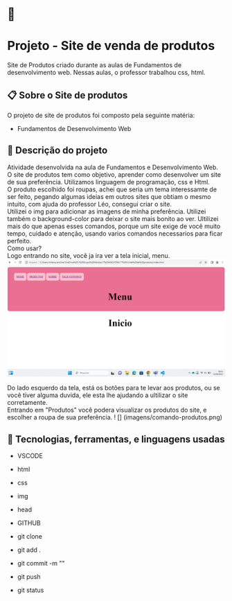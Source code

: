 # 🚀 <h1 aling="center">Projeto - Site de venda de produtos</h1>
Site de Produtos criado durante as aulas de Fundamentos de desenvolvimento web. Nessas aulas, o professor trabalhou css, html.

## 📋 Sobre o Site de produtos

O projeto de site de produtos foi composto pela seguinte matéria:

* Fundamentos de Desenvolvimento Web

## 📄 Descrição do projeto

Atividade desenvolvida na aula de Fundamentos e Desenvolvimento Web. <br>
O site de produtos tem como objetivo, aprender como desenvolver um site de sua preferência. Utilizamos linguagem de programação, css e Html.<br>
O produto escolhido foi roupas, achei que seria um tema interessamte de ser feito, pegando  algumas ideias em outros sites que obtiam o mesmo intuito, com ajuda do professor Léo, consegui criar o site. <br>
Utilizei o img para adicionar as imagens de minha preferência. Utilizei também o  background-color para deixar o site mais bonito ao ver. Ultilizei mais do que apenas esses comandos, porque um site exige de você muito tempo, cuidado e atenção, usando varios comandos necessarios para ficar perfeito. <br>
Como usar? <br>
Logo entrando no site, você ja ira ver a tela inicial, menu. <br>
 ![](imagens/pagina-principal.png)
>
Do lado esquerdo da tela, está os botões para te levar aos produtos, ou se você tiver alguma duvida, ele esta lhe ajudando a ultilizar o site corretamente. <br>
Entrando em "Produtos" você podera visualizar os produtos do site, e escolher a roupa de sua preferência.
! [] (imagens/comando-produtos.png)

## 🔧 Tecnologias, ferramentas, e linguagens usadas

* VSCODE

* html

* css

* img

* head

* GITHUB

* git clone

* git add .

* git commit -m ""

* git push

* git status

